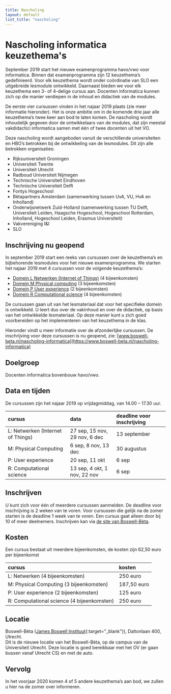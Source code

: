 ```yaml
---
title: Nascholing
layout: default
list_title: "nascholing"
---
```


# Nascholing informatica keuzethema's
September 2019 start het nieuwe examenprogramma havo/vwo voor informatica. Binnen dat examenprogramma zijn 12 keuzethema’s gedefinieerd. Voor elk keuzethema wordt onder coördinatie van SLO een uitgebreide lesmodule ontwikkeld. Daarnaast bieden we voor elk keuzethema een 3- of 4-delige cursus aan. Docenten informatica kunnen zich op die manier verdiepen in de inhoud en didactiek van de modules. 

De eerste vier cursussen vinden in het najaar 2019 plaats (zie meer informatie hieronder). Het is onze ambitie om in de komende drie jaar alle keuzethema’s twee keer aan bod te laten komen. De nascholing wordt inhoudelijk gegeven door de ontwikkelaars van de modules, dat zijn meestal vakdidactici informatica samen met één of twee docenten uit het VO.

Deze nascholing wordt aangeboden vanuit de verschillende universiteiten en HBO’s betrokken bij de ontwikkeling van de lesmodules. Dit zijn alle betrokken organisaties:
* Rijksuniversiteit Groningen
* Universiteit Twente
* Universiteit Utrecht
* Radboud Universiteit Nijmegen
* Technische Universiteit Eindhoven
* Technische Universiteit Delft
* Fontys Hogeschool
* Bètapartners Amsterdam (samenwerking tussen UvA, VU, HvA en Inholland)
* Onderwijsnetwerk Zuid-Holland (samenwerking  tussen TU Delft, Universiteit Leiden, Haagsche Hogeschool, Hogeschool Rotterdam, Inholland, Hogeschool Leiden, Erasmus Universiteit)
* Vakvereniging I&I
* SLO

## Inschrijving nu geopend
In september 2019 start een reeks van cursussen over de keuzethema’s en bijbehorende lesmodules voor het nieuwe examenprogramma. We starten het najaar 2019 met 4 cursussen voor de volgende keuzethema’s:

* [Domein L Netwerken (Internet of Things)](nascholing_L.md)   (4 bijeenkomsten)
* [Domein M Physical computing](nascholing_M.md) (3 bijeenkomsten)
* [Domein P User experience](nascholing_P.md) (2 bijeenkomsten)
* [Domein R Computational science](nascholing_R.md) (4 bijeenkomsten)

De cursussen gaan uit van het lesmateriaal dat voor het specifieke domein is ontwikkeld. U leert dus over de vakinhoud en over de didactiek, op basis van het ontwikkelde lesmateriaal. Op deze manier kunt u zich goed voorbereiden op het implementeren van het keuzethema in de klas.

Hieronder vindt u meer informatie over de afzonderlijke cursussen. De inschrijving voor deze cursussen is nu geopend, zie: [www.boswell-beta.nl/nascholing-informatica](https://www.boswell-beta.nl/nascholing-informatica)

## Doelgroep

Docenten informatica bovenbouw havo/vwo.

## Data en tijden
De cursussen zijn het najaar 2019 op vrijdagmiddag, van 14.00 – 17.30 uur.

| cursus | data | deadline voor inschrijving
| :---   | :---  | :---
| L: Netwerken (Internet of Things) |	27 sep, 15 nov, 29 nov, 6 dec | 13 september
| M: Physical Computing		          | 6 sep, 8 nov, 13 dec | 30 augustus
| P: User experience	              |	20 sep, 11 okt | 6 sep
| R: Computational science	        | 13 sep, 4 okt, 1 nov, 22 nov | 6 sep

## Inschrijven

U kunt zich voor één of meerdere cursussen aanmelden. De deadline voor inschrijving is 2 weken van te voren. Voor cursussen die gelijk na de zomer starten is de deadline 1 week van te voren. Een cursus gaat alleen door bij 10 of meer deelnemers.
Inschrijven kan via [de site van Boswell-Bèta](https://www.boswell-beta.nl/nascholing-informatica).

## Kosten

Een cursus bestaat uit meerdere bijeenkomsten, de kosten zijn 62,50 euro per bijeenkomst

| cursus | kosten |
| :--- | :--- |
| L: Netwerken (4 bijeenkomsten)	| 	250 euro |
| M: Physical Computing (3 bijeenkomsten)	| 187,50 euro |
| P: User experience (2 bijeenkomsten)	|	125 euro |
| R: Computational science (4 bijeenkomsten) |	250 euro |

## Locatie

Boswell-Bèta ([James Boswell Instituut](http://www.boswell-beta.nl){:target="_blank"}),
Daltonlaan 400,  Utrecht. <br>
Dit is de nieuwe locatie van het Boswell-Bèta, op de campus van de Universiteit Utrecht. Deze locatie is goed bereikbaar met het OV (er gaan bussen vanaf Utrecht CS) en met de auto.

## Vervolg

In het voorjaar 2020 komen 4 of 5 andere keuzethema’s aan bod, we zullen u hier na de zomer over informeren.
